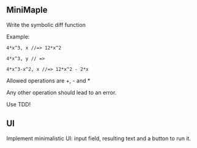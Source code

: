 ## MiniMaple

Write the symbolic diff function

Example:
```
4*x^3, x //=> 12*x^2

4*x^3, y // =>

4*x^3-x^2, x //=> 12*x^2 - 2*x 
```
Allowed operations are +, - and *

Any other operation should lead to an error.

Use TDD!

## UI

Implement minimalistic UI: input field, resulting text and a button to run it.
